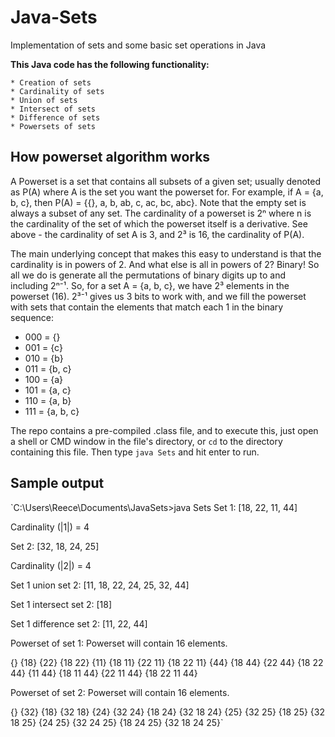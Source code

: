 # Java-Sets
Implementation of sets and some basic set operations in Java

**This Java code has the following functionality:**

    * Creation of sets
    * Cardinality of sets
    * Union of sets
    * Intersect of sets
    * Difference of sets
    * Powersets of sets



## How powerset algorithm works ##
A Powerset is a set that contains all subsets of a given set; usually denoted as P(A) where A is the set you want the powerset for.
For example, if A = {a, b, c}, then P(A) = {{}, a, b, ab, c, ac, bc, abc}. Note that the empty set is always a subset of any set.
The cardinality of a powerset is 2ⁿ where n is the cardinality of the set of which the powerset itself is a derivative. See above - the cardinality of set A is 3, and 2³ is 16, the cardinality of P(A). 

The main underlying concept that makes this easy to understand is that the cardinality is in powers of 2. And what else is all in powers of 2? Binary! So all we do is generate all the permutations of binary digits up to and including 2ⁿ⁻¹. So, for a set A = {a, b, c}, we have 2³ elements in the powerset (16). 2³⁻¹ gives us 3 bits to work with, and we fill the powerset with sets that contain the elements that match each 1 in the binary sequence: 
* 000 = {}
* 001 = {c}
* 010 = {b}
* 011 = {b, c}
* 100 = {a}
* 101 = {a, c}
* 110 = {a, b}
* 111 = {a, b, c}

The repo contains a pre-compiled .class file, and to execute this, just open a shell or CMD window in the file's directory, or `cd` to the directory containing this file. 
Then type `java Sets` and hit enter to run.

## Sample output ##
`C:\Users\Reece\Documents\JavaSets>java Sets
Set 1: [18, 22, 11, 44]

Cardinality (|1|) = 4

Set 2: [32, 18, 24, 25]

Cardinality (|2|) = 4

Set 1 union set 2: [11, 18, 22, 24, 25, 32, 44]


Set 1 intersect set 2: [18]


Set 1 difference set 2: [11, 22, 44]


Powerset of set 1: Powerset will contain 16 elements.

{}
{18}
{22}
{18 22}
{11}
{18 11}
{22 11}
{18 22 11}
{44}
{18 44}
{22 44}
{18 22 44}
{11 44}
{18 11 44}
{22 11 44}
{18 22 11 44}

Powerset of set 2: Powerset will contain 16 elements.

{}
{32}
{18}
{32 18}
{24}
{32 24}
{18 24}
{32 18 24}
{25}
{32 25}
{18 25}
{32 18 25}
{24 25}
{32 24 25}
{18 24 25}
{32 18 24 25}`
